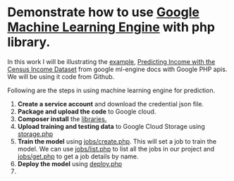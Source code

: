 <h1>
  Demonstrate how to use <a href="https://cloud.google.com/ml-engine/docs/">Google Machine Learning Engine</a> with php library.
</h1>
<p>
  In this work I will be illustrating the <a href="https://cloud.google.com/ml-engine/docs/tutorials/samples">example,</a> 
  <a href="https://cloud.google.com/ml-engine/docs/how-tos/getting-started-training-prediction">Predicting Income with the Census Income Dataset</a> from google ml-engine docs with Google PHP apis. We will be using it code from <a hred="https://github.com/GoogleCloudPlatform/cloudml-samples/tree/master/census">Github</a>.
</p>
<p>
  Following are the steps in using machine learning engine for prediction.
  <ol>
    <li><strong>Create a service account</strong> and download the credential json file.</li>
    <li><strong>Package and upload the code</strong> to Google cloud.</li>
    <li><strong>Composer install</strong> the <a href="composer.json">libraries.</a></li>
    <li><strong>Upload training and testing data</strong> to Google Cloud Storage using <a href="storage.php">storage.php</a></li>
    <li><strong>Train the model</strong> using <a href="jobs/create.php">jobs/create.php</a>. This will set a job to train the model. We can use <a href = "jobs/list.php">jobs/list.php</a> to list all the jobs in our project and <a href="jobs/get.php">jobs/get.php</a> to get a job details by name.</li>
    <li><strong>Deploy the model</strong> using <a href="deploy.php">deploy.php</a></li>
    <li></li>
  </ol>
</p>
